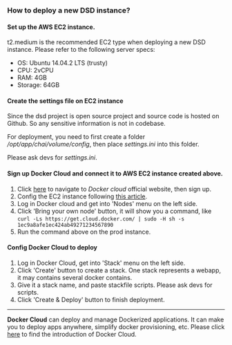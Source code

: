 ### How to deploy a new DSD instance?

#### Set up the AWS EC2 instance.
   t2.medium is the recommended EC2 type when deploying a new DSD instance. Please refer to the following server specs:
   - OS: Ubuntu 14.04.2 LTS (trusty)
   - CPU: 2vCPU
   - RAM: 4GB
   - Storage: 64GB

#### Create the settings file on EC2 instance
Since the dsd project is open source project and source code is hosted on Github. So any sensitive information is not in codebase.

For deployment, you need to first create a folder */opt/app/chai/volume/config*, then place *settings.ini* into this folder.

Please ask devs for *settings.ini*.

#### Sign up Docker Cloud and connect it to AWS EC2 instance created above.
1. Click [here](https://cloud.docker.com/) to navigate to *Docker cloud* official website, then sign up.
2. Config the EC2 instance following [this article](https://docs.docker.com/docker-cloud/infrastructure/link-aws/#/acreate-a-dockercloud-role-role).
3. Log in Docker cloud and get into 'Nodes' menu on the left side. 
4. Click 'Bring your own node' button, it will show you a command, like `curl -Ls https://get.cloud.docker.com/ | sudo -H sh -s 1ec9a8afe1ec424ab49271234567890`
5. Run the command above on the prod instance.

#### Config Docker Cloud to deploy
1. Log in Docker Cloud, get into 'Stack' menu on the left side.
2. Click 'Create' button to create a stack. One stack represents a webapp, it may contains several docker contains.
3. Give it a stack name, and paste stackfile scripts. Please ask devs for scripts.
4. Click 'Create & Deploy' button to finish deployment.

-------------------

**Docker Cloud** can deploy and manage Dockerized applications. It can make you to deploy apps anywhere, simplify docker provisioning, etc. Please click [here](https://www.docker.com/products/docker-cloud#/features) to find the introduction of Docker Cloud.